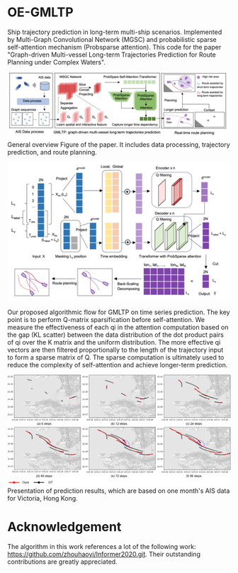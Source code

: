 # OE-GMLTP
Ship trajectory prediction in long-term multi-ship scenarios. Implemented by Multi-Graph Convolutional Network (MGSC) and probabilistic sparse self-attention mechanism (Probsparse attention).
This code for the paper "Graph-driven Multi-vessel Long-term Trajectories Prediction for Route Planning under Complex Waters".


![Figure01](https://github.com/KaysenWB/OE-GMLTP/blob/main/Figure01.jpg?raw=true)
General overview Figure of the paper. It includes data processing, trajectory prediction, and route planning.

![Figure02](https://github.com/KaysenWB/OE-GMLTP/blob/main/Figure02.jpg?raw=true)

Our proposed algorithmic flow for GMLTP on time series prediction. The key point is to perform Q-matrix sparsification before self-attention. We measure the effectiveness of each qi in the attention computation based on the gap (KL scatter) between the data distribution of the dot product pairs of qi over the K matrix and the uniform distribution. The more effective qi vectors are then filtered proportionally to the length of the trajectory input to form a sparse matrix of Q. The sparse computation is ultimately used to reduce the complexity of self-attention and achieve longer-term prediction.

![Figure03](https://github.com/KaysenWB/OE-GMLTP/blob/main/Figure03.jpg?raw=true)
Presentation of prediction results, which are based on one month's AIS data for Victoria, Hong Kong.

# Acknowledgement
The algorithm in this work references a lot of the following work: https://github.com/zhouhaoyi/Informer2020.git.
Their outstanding contributions are greatly appreciated.
